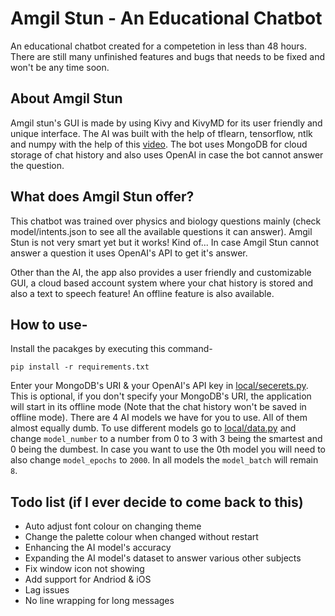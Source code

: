 # Amgil Stun - An Educational Chatbot
 An educational chatbot created for a competetion in less than 48 hours.
 There are still many unfinished features and bugs that needs to be fixed and won't be any time soon.

## About Amgil Stun
 Amgil stun's GUI is made by using Kivy and KivyMD for its user friendly and unique interface. The AI was built with the help of tflearn, tensorflow, ntlk and numpy with the help of this [video](https://www.youtube.com/watch?v=wypVcNIH6D4). The bot uses MongoDB for cloud storage of chat history and also uses OpenAI in case the bot cannot answer the question.

## What does Amgil Stun offer?
 This chatbot was trained over physics and biology questions mainly (check model/intents.json to see all the available questions it can answer).
 Amgil Stun is not very smart yet but it works! Kind of...
 In case Amgil Stun cannot answer a question it uses OpenAI's API to get it's answer.

 Other than the AI, the app also provides a user friendly and customizable GUI, a cloud based account system where your chat history is stored and also a text to speech feature!
 An offline feature is also available.

## How to use-
 Install the pacakges by executing this command-
 ```
 pip install -r requirements.txt
 ```
 Enter your MongoDB's URI & your OpenAI's API key in [local/secerets.py](https://github.com/Krishpy-Chips/Amgil-Stun-The-Chatbot/blob/main/local/secerets.py). This is optional, if you don't specify your MongoDB's URI, the application will start in its offline mode (Note that the chat history won't be saved in offline mode).
 There are 4 AI models we have for you to use. All of them almost equally dumb.
 To use different models go to [local/data.py](https://github.com/Krishpy-Chips/Amgil-Stun-The-Chatbot/blob/main/local/data.py) and change `model_number` to a number from 0 to 3 with 3 being the smartest and 0 being the dumbest.
 In case you want to use the 0th model you will need to also change `model_epochs` to `2000`. In all models the `model_batch` will remain `8`.

## Todo list (if I ever decide to come back to this)
- Auto adjust font colour on changing theme
- Change the palette colour when changed without restart
- Enhancing the AI model's accuracy
- Expanding the AI model's dataset to answer various other subjects
- Fix window icon not showing
- Add support for Andriod & iOS
- Lag issues
- No line wrapping for long messages
